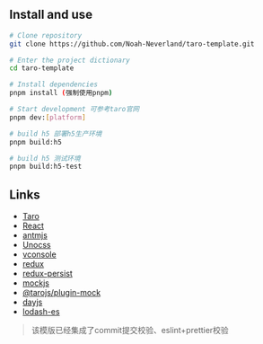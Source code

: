 ## Install and use

```bash
# Clone repository
git clone https://github.com/Noah-Neverland/taro-template.git

# Enter the project dictionary
cd taro-template

# Install dependencies
pnpm install (强制使用pnpm)

# Start development 可参考taro官网
pnpm dev:[platform]

# build h5 部署h5生产环境
pnpm build:h5

# build h5 测试环境
pnpm build:h5-test
```

## Links
- [Taro](https://taro-docs.jd.com/docs/)
- [React](https://react.docschina.org/)
- [antmjs](https://antmjs.github.io/vantui/main/#/home)
- [Unocss](https://unocss.dev/interactive/)
- [vconsole](https://www.npmjs.com/package/vconsole)
- [redux](https://www.redux.org.cn/)
- [redux-persist](https://www.npmjs.com/package/redux-persist)
- [mockjs](https://www.npmjs.com/package/mockjs)
- [@tarojs/plugin-mock](https://github.com/NervJS/taro-plugin-mock)
- [dayjs](https://dayjs.fenxianglu.cn/)
- [lodash-es](https://lodash.com/docs)

> 该模版已经集成了commit提交校验、eslint+prettier校验